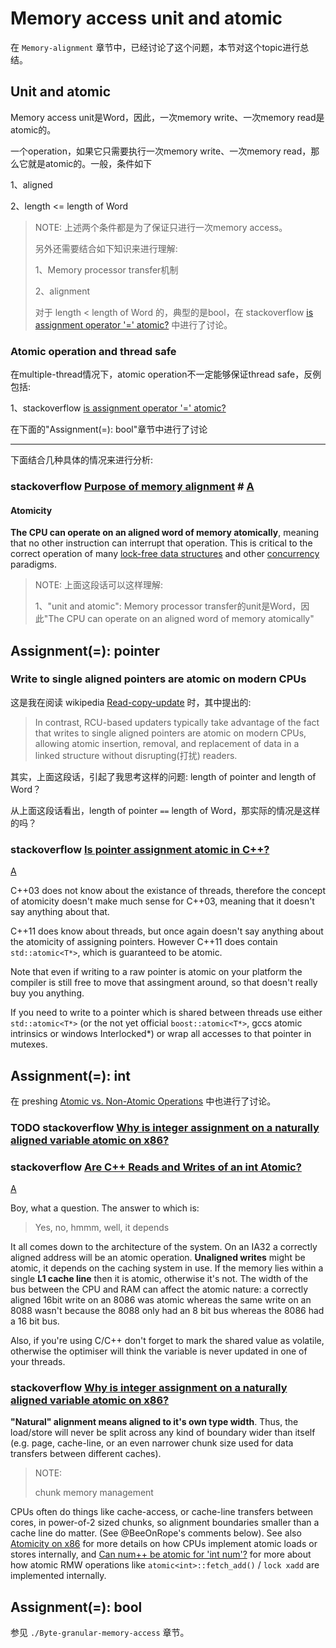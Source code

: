 # Memory access unit and atomic

在 `Memory-alignment` 章节中，已经讨论了这个问题，本节对这个topic进行总结。

## Unit and atomic

Memory access unit是Word，因此，一次memory write、一次memory read是atomic的。

一个operation，如果它只需要执行一次memory write、一次memory read，那么它就是atomic的。一般，条件如下

1、aligned

2、length <= length of Word

> NOTE: 上述两个条件都是为了保证只进行一次memory access。
>
> 另外还需要结合如下知识来进行理解:
>
> 1、Memory processor transfer机制
>
> 2、alignment
>
> 对于 length < length of Word 的，典型的是bool，在 stackoverflow [is assignment operator '=' atomic?](https://stackoverflow.com/questions/8290768/is-assignment-operator-atomic)  中进行了讨论。

### Atomic operation and thread safe

在multiple-thread情况下，atomic operation不一定能够保证thread safe，反例包括:

1、stackoverflow [is assignment operator '=' atomic?](https://stackoverflow.com/questions/8290768/is-assignment-operator-atomic) 

在下面的"Assignment(=): bool"章节中进行了讨论



---

下面结合几种具体的情况来进行分析: 

### stackoverflow [Purpose of memory alignment](https://stackoverflow.com/questions/381244/purpose-of-memory-alignment) # [A](https://stackoverflow.com/a/381368) 

#### Atomicity

**The CPU can operate on an aligned word of memory atomically**, meaning that no other instruction can interrupt that operation. This is critical to the correct operation of many [lock-free data structures](http://kukuruku.co/hub/cpp/lock-free-data-structures-basics-atomicity-and-atomic-primitives) and other [concurrency](http://www.sciencedirect.com/science/article/pii/0304397588900965) paradigms.

> NOTE: 上面这段话可以这样理解: 
>
> 1、"unit and atomic": Memory processor transfer的unit是Word，因此"The CPU can operate on an aligned word of memory atomically"



## Assignment(=): pointer 



### Write to single aligned pointers are atomic on modern CPUs

这是我在阅读 wikipedia [Read-copy-update](http://en.wiki.sxisa.org/wiki/Read-copy-update) 时，其中提出的:

> In contrast, RCU-based updaters typically take advantage of the fact that writes to single aligned pointers are atomic on modern CPUs, allowing atomic insertion, removal, and replacement of data in a linked structure without disrupting(打扰) readers. 

其实，上面这段话，引起了我思考这样的问题: length of pointer and length of Word？

从上面这段话看出，length of pointer `==` length of Word，那实际的情况是这样的吗？

### stackoverflow [Is pointer assignment atomic in C++?](https://stackoverflow.com/questions/8919818/is-pointer-assignment-atomic-in-c)

[A](https://stackoverflow.com/a/8920183)

C++03 does not know about the existance of threads, therefore the concept of atomicity doesn't make much sense for C++03, meaning that it doesn't say anything about that.

C++11 does know about threads, but once again doesn't say anything about the atomicity of assigning pointers. However C++11 does contain `std::atomic<T*>`, which is guaranteed to be atomic.

Note that even if writing to a raw pointer is atomic on your platform the compiler is still free to move that assingment around, so that doesn't really buy you anything.

If you need to write to a pointer which is shared between threads use either `std::atomic<T*>` (or the not yet official `boost::atomic<T*>`, gccs atomic intrinsics or windows Interlocked*) or wrap all accesses to that pointer in mutexes.

## Assignment(=): int

在 preshing [Atomic vs. Non-Atomic Operations]( https://preshing.com/20130618/atomic-vs-non-atomic-operations/) 中也进行了讨论。

### TODO stackoverflow [Why is integer assignment on a naturally aligned variable atomic on x86?](https://stackoverflow.com/questions/36624881/why-is-integer-assignment-on-a-naturally-aligned-variable-atomic-on-x86)

### stackoverflow [Are C++ Reads and Writes of an int Atomic?](https://stackoverflow.com/questions/54188/are-c-reads-and-writes-of-an-int-atomic)

[A](https://stackoverflow.com/a/54242)

Boy, what a question. The answer to which is:

> Yes, no, hmmm, well, it depends

It all comes down to the architecture of the system. On an IA32 a correctly aligned address will be an atomic operation. **Unaligned writes** might be atomic, it depends on the caching system in use. If the memory lies within a single **L1 cache line** then it is atomic, otherwise it's not. The width of the bus between the CPU and RAM can affect the atomic nature: a correctly aligned 16bit write on an 8086 was atomic whereas the same write on an 8088 wasn't because the 8088 only had an 8 bit bus whereas the 8086 had a 16 bit bus.

Also, if you're using C/C++ don't forget to mark the shared value as volatile, otherwise the optimiser will think the variable is never updated in one of your threads.

### stackoverflow [Why is integer assignment on a naturally aligned variable atomic on x86?](https://stackoverflow.com/questions/36624881/why-is-integer-assignment-on-a-naturally-aligned-variable-atomic-on-x86)

**"Natural" alignment means aligned to it's own type width**. Thus, the load/store will never be split across any kind of boundary wider than itself (e.g. page, cache-line, or an even narrower chunk size used for data transfers between different caches).

> NOTE: 
>
> chunk memory management

CPUs often do things like cache-access, or cache-line transfers between cores, in power-of-2 sized chunks, so alignment boundaries smaller than a cache line do matter. (See @BeeOnRope's comments below). See also [Atomicity on x86](https://stackoverflow.com/questions/38447226/atomicity-on-x86) for more details on how CPUs implement atomic loads or stores internally, and [Can num++ be atomic for 'int num'?](https://stackoverflow.com/questions/39393850/can-num-be-atomic-for-int-num) for more about how atomic RMW operations like `atomic<int>::fetch_add()` / `lock xadd` are implemented internally.

## Assignment(=): bool

参见 `./Byte-granular-memory-access` 章节。
